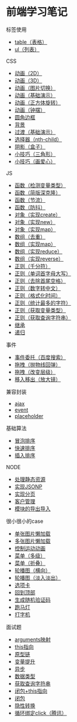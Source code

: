# 前端学习笔记
标签使用
- [table（表格）](https://sunrui0217.github.io/learning-notes/标签使用/table（表格）/index.html)  
- [ul（列表）](https://sunrui0217.github.io/learning-notes/标签使用/ul（列表）/index.html)

CSS
- [动画（2D）](https://sunrui0217.github.io/learning-notes/CSS/动画（2D）.html)
- [动画（3D）](https://sunrui0217.github.io/learning-notes/CSS/动画（3D）.html)
- [动画（图片切换）](https://sunrui0217.github.io/learning-notes/CSS/动画（图片切换）.html)
- [动画（基础演示）](https://sunrui0217.github.io/learning-notes/CSS/动画（基础演示）.html)
- [动画（正方体旋转）](https://sunrui0217.github.io/learning-notes/CSS/动画（正方体旋转）.html)
- [动画（钟摆）](https://sunrui0217.github.io/learning-notes/CSS/动画（钟摆）.html)
- [圆角边框](https://sunrui0217.github.io/learning-notes/CSS/圆角边框.html)
- [背景](https://sunrui0217.github.io/learning-notes/CSS/背景.html)
- [过渡（基础演示）](https://sunrui0217.github.io/learning-notes/CSS/过渡（基础演示）.html)
- [选择器（nth-child）](https://sunrui0217.github.io/learning-notes/CSS/选择器（nth-child）.html)
- [阴影（盒子）](https://sunrui0217.github.io/learning-notes/CSS/阴影（盒子）.html)
- [小技巧（三角形）](https://sunrui0217.github.io/learning-notes/CSS/小技巧（三角形）.html)
- [小技巧（画爱心）](https://sunrui0217.github.io/learning-notes/CSS/小技巧（画爱心）.html)

JS
- [函数（检测变量类型）](https://github.com/sunrui0217/learning-notes/blob/master/JS/函数（检测变量类型）.js)
- [函数（简版深克隆）](https://github.com/sunrui0217/learning-notes/blob/master/JS/函数（简版深克隆）.js)
- [函数（节流）](https://github.com/sunrui0217/learning-notes/blob/master/JS/函数（节流）.js)
- [函数（防抖）](https://github.com/sunrui0217/learning-notes/blob/master/JS/函数（防抖）.js)
- [对象（实现create）](https://github.com/sunrui0217/learning-notes/blob/master/JS/对象（实现create）.js)
- [对象（实现new）](https://github.com/sunrui0217/learning-notes/blob/master/JS/对象（实现new）.js)
- [对象（实现map）](https://github.com/sunrui0217/learning-notes/blob/master/JS/对象（实现map）.js)
- [数组（去重）](https://github.com/sunrui0217/learning-notes/blob/master/JS/数组（去重）.js)
- [数组（实现map）](https://github.com/sunrui0217/learning-notes/blob/master/JS/数组（实现map）.js)
- [数组（实现reduce）](https://github.com/sunrui0217/learning-notes/blob/master/JS/数组（实现reduce）.js)
- [数组（实现reverse）](https://github.com/sunrui0217/learning-notes/blob/master/JS/数组（实现reverse）.js)
- [正则（千分符）](https://github.com/sunrui0217/learning-notes/blob/master/JS/正则（千分符）.js)
- [正则（单词首字母大写）](https://github.com/sunrui0217/learning-notes/blob/master/JS/正则（单词首字母大写）.js)
- [正则（去除首尾空格）](https://github.com/sunrui0217/learning-notes/blob/master/JS/正则（去除首尾空格）.js)
- [正则（数字转中文）](https://github.com/sunrui0217/learning-notes/blob/master/JS/正则（数字转中文）.js)
- [正则（格式化时间）](https://github.com/sunrui0217/learning-notes/blob/master/JS/正则（格式化时间）.js)
- [正则（统计最多的字符）](https://github.com/sunrui0217/learning-notes/blob/master/JS/正则（统计最多的字符）.js)
- [正则（获取变量类型）](https://github.com/sunrui0217/learning-notes/blob/master/JS/正则（获取变量类型）.js)
- [正则（获取查询字符串）](https://github.com/sunrui0217/learning-notes/blob/master/JS/正则（获取查询字符串）.js)
- [继承](https://github.com/sunrui0217/learning-notes/blob/master/JS/继承.js)
- [递归](https://github.com/sunrui0217/learning-notes/blob/master/JS/递归.js)

事件
- [事件委托（百度搜索）](https://sunrui0217.github.io/learning-notes/事件/事件委托（百度搜索）/index.html)
- [拖拽（抛物线回弹）](https://sunrui0217.github.io/learning-notes/事件/拖拽（抛物线回弹）/index.html)
- [拖拽（改变层级）](https://sunrui0217.github.io/learning-notes/事件/拖拽（改变层级）/index.html)
- [移入移出（放大镜）](https://sunrui0217.github.io/learning-notes/事件/移入移出（放大镜）/index.html)

兼容封装
- [ajax](https://sunrui0217.github.io/learning-notes/兼容封装/ajax.js)
- [event](https://sunrui0217.github.io/learning-notes/兼容封装/event.js)
- [placeholder](https://sunrui0217.github.io/learning-notes/兼容封装/placeholder.js)

基础算法
- [冒泡排序](https://github.com/sunrui0217/learning-notes/blob/master/基础算法/冒泡排序.js)
- [快速排序](https://github.com/sunrui0217/learning-notes/blob/master/基础算法/快速排序.js)
- [插入排序](https://github.com/sunrui0217/learning-notes/blob/master/基础算法/插入排序.js)

NODE
- [处理静态资源](https://github.com/sunrui0217/learning-notes/tree/master/NODE/处理静态资源)
- [实现JSONP](https://github.com/sunrui0217/learning-notes/tree/master/NODE/实现JSONP)
- [实现分页](https://github.com/sunrui0217/learning-notes/tree/master/NODE/实现分页)
- [客户管理](https://github.com/sunrui0217/learning-notes/tree/master/NODE/客户管理)
- [模块的导出导入](https://github.com/sunrui0217/learning-notes/tree/master/NODE/模块的导出导入)

很小很小的case
- [单张图片懒加载](https://sunrui0217.github.io/learning-notes/很小很小的case/图片懒加载/单张图片懒加载.html)
- [多张图片懒加载](https://sunrui0217.github.io/learning-notes/很小很小的case/图片懒加载/多张图片懒加载.html)
- [控制运动动画](https://sunrui0217.github.io/learning-notes/很小很小的case/控制运动动画/index.html)
- [菜单（多级）](https://sunrui0217.github.io/learning-notes/很小很小的case/菜单（多级）/index.html)
- [菜单（折叠）](https://sunrui0217.github.io/learning-notes/很小很小的case/菜单（折叠）/index.html)
- [轮播图（横向）](https://sunrui0217.github.io/learning-notes/很小很小的case/轮播图（横向）/index.html)
- [轮播图（淡入淡出）](https://sunrui0217.github.io/learning-notes/很小很小的case/轮播图（淡入淡出）/index.html)
- [选项卡](https://sunrui0217.github.io/learning-notes/很小很小的case/选项卡/index.html)
- [回到顶部](https://sunrui0217.github.io/learning-notes/很小很小的case/回到顶部.html)
- [生成随机验证码](https://sunrui0217.github.io/learning-notes/很小很小的case/生成随机验证码.html)
- [跑马灯](https://sunrui0217.github.io/learning-notes/很小很小的case/跑马灯.html)
- [打字机](https://sunrui0217.github.io/learning-notes/很小很小的case/打字机.html)

面试题
- [arguments映射](https://github.com/sunrui0217/learning-notes/tree/master/面试题/arguments映射)
- [this指向](https://github.com/sunrui0217/learning-notes/tree/master/面试题/this指向)
- [原型链](https://github.com/sunrui0217/learning-notes/tree/master/面试题/原型链)
- [变量提升](https://github.com/sunrui0217/learning-notes/tree/master/面试题/变量提升)
- [异步](https://github.com/sunrui0217/learning-notes/tree/master/面试题/异步)
- [数据类型](https://github.com/sunrui0217/learning-notes/tree/master/面试题/数据类型)
- [获取查询字符串](https://github.com/sunrui0217/learning-notes/tree/master/面试题/获取查询字符串)
- [闭包+this指向](https://github.com/sunrui0217/learning-notes/tree/master/面试题/闭包+this指向)
- [闭包](https://github.com/sunrui0217/learning-notes/tree/master/面试题/闭包)
- [隐性转换](https://github.com/sunrui0217/learning-notes/tree/master/面试题/隐性转换)
- [循环绑定click（腾讯）](https://github.com/sunrui0217/learning-notes/tree/master/面试题/循环绑定click（腾讯）.html)
